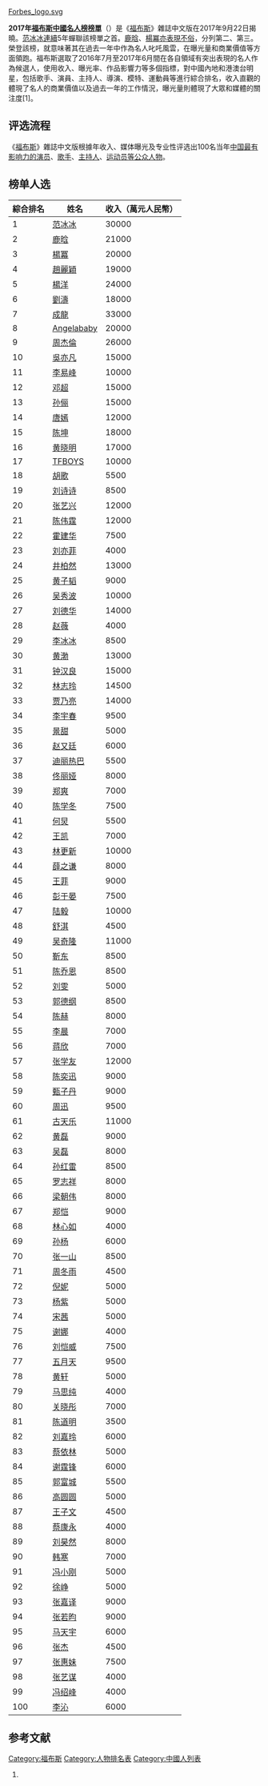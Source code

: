 [Forbes_logo.svg](https://zh.wikipedia.org/wiki/File:Forbes_logo.svg "fig:Forbes_logo.svg")

**2017年[福布斯中國名人榜榜單](../Page/福布斯中國名人榜.md "wikilink")**（）是《[福布斯](../Page/福布斯.md "wikilink")》雜誌中文版在2017年9月22日揭曉。[范冰冰連續](../Page/范冰冰.md "wikilink")5年蟬聯該榜單之首。[鹿晗](https://zh.wikipedia.org/wiki/鹿晗 "wikilink")、[楊冪亦表現不俗](https://zh.wikipedia.org/wiki/楊冪 "wikilink")，分列第二、第三。榮登該榜，就意味著其在過去一年中作為名人叱吒風雲，在曝光量和商業價值等方面領跑。福布斯選取了2016年7月至2017年6月間在各自領域有突出表現的名人作為候選人，使用收入、曝光率、作品影響力等多個指標，對中國內地和港澳台明星，包括歌手、演員、主持人、導演、模特、運動員等進行綜合排名，收入直觀的體現了名人的商業價值以及過去一年的工作情況，曝光量則體現了大眾和媒體的關注度\[1\]。

## 评选流程

《[福布斯](../Page/福布斯.md "wikilink")》雜誌中文版根據年收入、媒体曝光及专业性评选出100名当年[中国最有影响力的](https://zh.wikipedia.org/wiki/中国 "wikilink")[演员](https://zh.wikipedia.org/wiki/演员 "wikilink")、[歌手](../Page/歌手.md "wikilink")、[主持人](https://zh.wikipedia.org/wiki/主持人 "wikilink")、[运动员等公众人物](https://zh.wikipedia.org/wiki/运动员 "wikilink")。

## 榜单人选

| 綜合排名 | 姓名                                                           | 收入（萬元人民幣） |
| ---- | ------------------------------------------------------------ | --------- |
| 1    | [范冰冰](../Page/范冰冰.md "wikilink")                             | 30000     |
| 2    | [鹿晗](https://zh.wikipedia.org/wiki/鹿晗 "wikilink")            | 21000     |
| 3    | [楊冪](../Page/杨幂.md "wikilink")                               | 20000     |
| 4    | [趙麗穎](../Page/趙麗穎.md "wikilink")                             | 19000     |
| 5    | [楊洋](https://zh.wikipedia.org/wiki/杨洋 "wikilink")            | 24000     |
| 6    | [劉濤](../Page/刘涛.md "wikilink")                               | 18000     |
| 7    | [成龍](../Page/成龍.md "wikilink")                               | 33000     |
| 8    | [Angelababy](../Page/Angelababy.md "wikilink")               | 20000     |
| 9    | [周杰倫](../Page/周杰倫.md "wikilink")                             | 26000     |
| 10   | [吳亦凡](../Page/吳亦凡.md "wikilink")                             | 15000     |
| 11   | [李易峰](../Page/李易峰.md "wikilink")                             | 10000     |
| 12   | [邓超](../Page/邓超.md "wikilink")                               | 15000     |
| 13   | [孙俪](../Page/孙俪.md "wikilink")                               | 15000     |
| 14   | [唐嫣](../Page/唐嫣.md "wikilink")                               | 12000     |
| 15   | [陈坤](../Page/陈坤.md "wikilink")                               | 18000     |
| 16   | [黄晓明](../Page/黄晓明.md "wikilink")                             | 17000     |
| 17   | [TFBOYS](../Page/TFBOYS.md "wikilink")                       | 10000     |
| 18   | [胡歌](../Page/胡歌.md "wikilink")                               | 5500      |
| 19   | [刘诗诗](../Page/刘诗诗.md "wikilink")                             | 8500      |
| 20   | [张艺兴](https://zh.wikipedia.org/wiki/张艺兴 "wikilink")          | 12000     |
| 21   | [陈伟霆](https://zh.wikipedia.org/wiki/陈伟霆 "wikilink")          | 12000     |
| 22   | [霍建华](https://zh.wikipedia.org/wiki/霍建华 "wikilink")          | 7500      |
| 23   | [刘亦菲](../Page/刘亦菲.md "wikilink")                             | 4000      |
| 24   | [井柏然](../Page/井柏然.md "wikilink")                             | 13000     |
| 25   | [黄子韬](https://zh.wikipedia.org/wiki/黄子韬 "wikilink")          | 9000      |
| 26   | [吴秀波](../Page/吴秀波.md "wikilink")                             | 10000     |
| 27   | [刘德华](https://zh.wikipedia.org/wiki/刘德华 "wikilink")          | 14000     |
| 28   | [赵薇](https://zh.wikipedia.org/wiki/赵薇 "wikilink")            | 4000      |
| 29   | [李冰冰](https://zh.wikipedia.org/wiki/李冰冰 "wikilink")          | 8500      |
| 30   | [黄渤](../Page/黄渤.md "wikilink")                               | 13000     |
| 31   | [钟汉良](https://zh.wikipedia.org/wiki/钟汉良 "wikilink")          | 15000     |
| 32   | [林志玲](../Page/林志玲.md "wikilink")                             | 14500     |
| 33   | [贾乃亮](../Page/贾乃亮.md "wikilink")                             | 14000     |
| 34   | [李宇春](../Page/李宇春.md "wikilink")                             | 9500      |
| 35   | [景甜](../Page/景甜.md "wikilink")                               | 5000      |
| 36   | [赵又廷](https://zh.wikipedia.org/wiki/赵又廷 "wikilink")          | 6000      |
| 37   | [迪丽热巴](https://zh.wikipedia.org/wiki/迪丽热巴 "wikilink")        | 5500      |
| 38   | [佟丽娅](https://zh.wikipedia.org/wiki/佟丽娅 "wikilink")          | 8000      |
| 39   | [郑爽](https://zh.wikipedia.org/wiki/郑爽 "wikilink")            | 7000      |
| 40   | [陈学冬](https://zh.wikipedia.org/wiki/陈学冬 "wikilink")          | 7500      |
| 41   | [何炅](../Page/何炅.md "wikilink")                               | 5500      |
| 42   | [王凯](https://zh.wikipedia.org/wiki/王凯 "wikilink")            | 7000      |
| 43   | [林更新](../Page/林更新.md "wikilink")                             | 10000     |
| 44   | [薛之谦](../Page/薛之谦.md "wikilink")                             | 8000      |
| 45   | [王菲](../Page/王菲.md "wikilink")                               | 9000      |
| 46   | [彭于晏](../Page/彭于晏.md "wikilink")                             | 7500      |
| 47   | [陆毅](../Page/陆毅.md "wikilink")                               | 10000     |
| 48   | [舒淇](../Page/舒淇.md "wikilink")                               | 4500      |
| 49   | [吴奇隆](https://zh.wikipedia.org/wiki/吴奇隆 "wikilink")          | 11000     |
| 50   | [靳东](https://zh.wikipedia.org/wiki/靳东 "wikilink")            | 8500      |
| 51   | [陈乔恩](https://zh.wikipedia.org/wiki/陈乔恩 "wikilink")          | 8500      |
| 52   | [刘雯](https://zh.wikipedia.org/wiki/刘雯 "wikilink")            | 5000      |
| 53   | [郭德纲](../Page/郭德纲.md "wikilink")                             | 8500      |
| 54   | [陈赫](https://zh.wikipedia.org/wiki/陈赫 "wikilink")            | 8000      |
| 55   | [李晨](https://zh.wikipedia.org/wiki/李晨 "wikilink")            | 7000      |
| 56   | [蒋欣](https://zh.wikipedia.org/wiki/蒋欣 "wikilink")            | 7000      |
| 57   | [张学友](../Page/张学友.md "wikilink")                             | 12000     |
| 58   | [陈奕迅](https://zh.wikipedia.org/wiki/陈奕迅 "wikilink")          | 9000      |
| 59   | [甄子丹](../Page/甄子丹.md "wikilink")                             | 9000      |
| 60   | [周迅](../Page/周迅.md "wikilink")                               | 9500      |
| 61   | [古天乐](https://zh.wikipedia.org/wiki/古天乐 "wikilink")          | 11000     |
| 62   | [黄磊](https://zh.wikipedia.org/wiki/黄磊 "wikilink")            | 9000      |
| 63   | [吴磊](../Page/吴磊.md "wikilink")                               | 8000      |
| 64   | [孙红雷](../Page/孙红雷.md "wikilink")                             | 8500      |
| 65   | [罗志祥](https://zh.wikipedia.org/wiki/罗志祥 "wikilink")          | 8000      |
| 66   | [梁朝伟](https://zh.wikipedia.org/wiki/梁朝伟 "wikilink")          | 8000      |
| 67   | [郑恺](../Page/郑恺.md "wikilink")                               | 9000      |
| 68   | [林心如](https://zh.wikipedia.org/wiki/林心如 "wikilink")          | 4000      |
| 69   | [孙杨](https://zh.wikipedia.org/wiki/孙杨 "wikilink")            | 6000      |
| 70   | [张一山](../Page/张一山.md "wikilink")                             | 8500      |
| 71   | [周冬雨](https://zh.wikipedia.org/wiki/周冬雨 "wikilink")          | 4500      |
| 72   | [倪妮](../Page/倪妮.md "wikilink")                               | 5000      |
| 73   | [杨紫](../Page/杨紫.md "wikilink")                               | 5000      |
| 74   | [宋茜](../Page/宋茜.md "wikilink")                               | 5000      |
| 75   | [谢娜](../Page/谢娜.md "wikilink")                               | 4000      |
| 76   | [刘恺威](https://zh.wikipedia.org/wiki/刘恺威 "wikilink")          | 7500      |
| 77   | [五月天](../Page/五月天.md "wikilink")                             | 9500      |
| 78   | [黄轩](../Page/黄轩.md "wikilink")                               | 5000      |
| 79   | [马思纯](https://zh.wikipedia.org/wiki/马思纯 "wikilink")          | 4000      |
| 80   | [关晓彤](../Page/关晓彤.md "wikilink")                             | 7000      |
| 81   | [陈道明](../Page/陈道明.md "wikilink")                             | 3500      |
| 82   | [刘嘉玲](https://zh.wikipedia.org/wiki/刘嘉玲 "wikilink")          | 6000      |
| 83   | [蔡依林](../Page/蔡依林.md "wikilink")                             | 5000      |
| 84   | [谢霆锋](https://zh.wikipedia.org/wiki/谢霆锋 "wikilink")          | 6000      |
| 85   | [郭富城](../Page/郭富城.md "wikilink")                             | 5500      |
| 86   | [高圆圆](../Page/高圆圆.md "wikilink")                             | 5000      |
| 87   | [王子文](https://zh.wikipedia.org/wiki/王子文 "wikilink")          | 4500      |
| 88   | [蔡康永](../Page/蔡康永.md "wikilink")                             | 4000      |
| 89   | [刘昊然](../Page/刘昊然.md "wikilink")                             | 8000      |
| 90   | [韩寒](../Page/韩寒.md "wikilink")                               | 7000      |
| 91   | [冯小刚](../Page/冯小刚.md "wikilink")                             | 5000      |
| 92   | [徐峥](../Page/徐峥.md "wikilink")                               | 5000      |
| 93   | [张嘉译](https://zh.wikipedia.org/wiki/张嘉译 "wikilink")          | 9000      |
| 94   | [张若昀](../Page/张若昀.md "wikilink")                             | 9000      |
| 95   | [马天宇](https://zh.wikipedia.org/wiki/马天宇 "wikilink")          | 6000      |
| 96   | [张杰](https://zh.wikipedia.org/wiki/张杰_\(中国大陆歌手\) "wikilink") | 4500      |
| 97   | [张惠妹](https://zh.wikipedia.org/wiki/张惠妹 "wikilink")          | 7500      |
| 98   | [张艺谋](../Page/张艺谋.md "wikilink")                             | 4000      |
| 99   | [冯绍峰](https://zh.wikipedia.org/wiki/冯绍峰 "wikilink")          | 4000      |
| 100  | [李沁](../Page/李沁.md "wikilink")                               | 6000      |

## 参考文献

[Category:福布斯](https://zh.wikipedia.org/wiki/Category:福布斯 "wikilink")
[Category:人物排名表](https://zh.wikipedia.org/wiki/Category:人物排名表 "wikilink")
[Category:中國人列表](https://zh.wikipedia.org/wiki/Category:中國人列表 "wikilink")

1.
